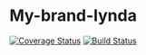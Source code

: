 # My-brand-lynda
[![Coverage Status](https://coveralls.io/repos/github/lyndaflower/My-brand-lyndaServer/badge.svg?branch=develop)](https://coveralls.io/github/lyndaflower/My-brand-lyndaServer?branch=develop)
[![Build Status](https://travis-ci.com/lyndaflower/My-brand-lyndaServer.svg?branch=develop)](https://travis-ci.com/lyndaflower/My-brand-lyndaServer)